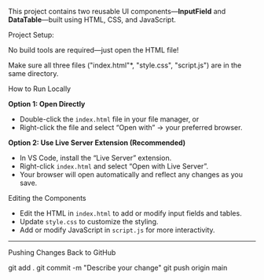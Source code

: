 This project contains two reusable UI components—**InputField** and **DataTable**—built using HTML, CSS, and JavaScript.

Project Setup:

  No build tools are required—just open the HTML file!

 Make sure all three files ("index.html"*, "style.css", "script.js") are in the same directory.
 
 How to Run Locally

**Option 1: Open Directly**

- Double-click the `index.html` file in your file manager, or
- Right-click the file and select “Open with” → your preferred browser.

**Option 2: Use Live Server Extension (Recommended)**
- In VS Code, install the “Live Server” extension.
- Right-click `index.html` and select “Open with Live Server”.
- Your browser will open automatically and reflect any changes as you save.

 Editing the Components

- Edit the HTML in `index.html` to add or modify input fields and tables.
- Update `style.css` to customize the styling.
- Add or modify JavaScript in `script.js` for more interactivity.

---
Pushing Changes Back to GitHub

git add .
git commit -m "Describe your change"
git push origin main
